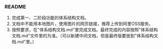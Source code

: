 ### README

1. 完成第一、二阶段功能的体系结构文档。
2. 文档中不能用本地图片，使用图片的网页链接，推荐上传到阿里OSS服务。
3. 按照要求，在"体系结构文档.md"里完成文档。最终完成的内容按照"体系结构文档.md"文件里的为准。（可以新建中间文档，但是最终版要放到"体系结构文档.md"里。）

